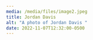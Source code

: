 ```yaml
---
media: /media/files/image2.jpeg
title: Jordan Davis
alt: "A photo of Jordan Davis "
date: 2022-11-07T12:32:00-0500
---
```

